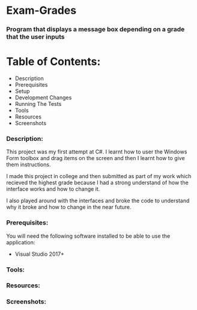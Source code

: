 # Exam-Grades
### Program that displays a message box depending on a grade that the user inputs

# Table of Contents:
- Description
- Prerequisites
- Setup
- Development Changes
- Running The Tests
- Tools
- Resources
- Screenshots

### Description: 

This project was my first attempt at C#. I learnt how to user the Windows Form toolbox and drag items on the screen and then I learnt how to give them instructions.

I made this project in college and then submitted as part of my work which recieved the highest grade because I had a strong understand of how the interface works and how to change it.

I also played around with the interfaces and broke the code to understand why it broke and how to change in the near future.

### Prerequisites:
You will need the following software installed to be able to use the application:
- Visual Studio 2017+

### Tools:

### Resources:

### Screenshots: 
